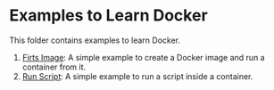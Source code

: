 # Examples to Learn Docker

This folder contains examples to learn Docker.

1. [Firts Image](firtsimage): A simple example to create a Docker image and run a container from it.
2. [Run Script](runscript): A simple example to run a script inside a container.